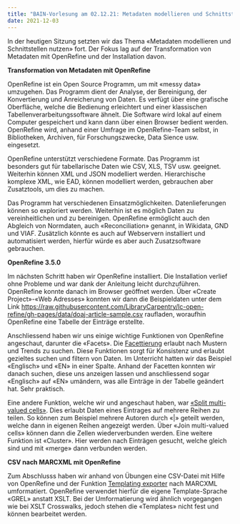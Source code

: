 ```yaml
---
title: "BAIN-Vorlesung am 02.12.21: Metadaten modellieren und Schnittstellen nutzen (2/2)"
date: 2021-12-03
---
```


<p>In der heutigen Sitzung setzten wir das Thema «Metadaten modellieren und Schnittstellen nutzen» fort. Der Fokus lag auf der Transformation von Metadaten mit OpenRefine und der Installation davon. </p>

<p><b>Transformation von Metadaten mit OpenRefine</b></p>

<p>OpenRefine ist ein Open Source Programm, um mit «messy data» umzugehen. Das Programm dient der Analyse, der Bereinigung, der Konvertierung und Anreicherung von Daten. Es verfügt über eine grafische Oberfläche, welche die Bedienung erleichtert und einer klassischen Tabellenverarbeitungssoftware ähnelt. Die Software wird lokal auf einem Computer gespeichert und kann dann über einen Browser bedient werden. OpenRefine wird, anhand einer Umfrage im OpenRefine-Team selbst, in Bibliotheken, Archiven, für Forschungszwecke, Data Sience usw. eingesetzt.</p>

<p>OpenRefine unterstützt verschiedene Formate. Das Programm ist besonders gut für tabellarische Daten wie CSV, XLS, TSV usw. geeignet. Weiterhin können XML und JSON modelliert werden. Hierarchische komplexe XML, wie EAD, können modelliert werden, gebrauchen aber Zusatztools, um dies zu machen.</p>

<p>Das Programm hat verschiedenen Einsatzmöglichkeiten. Datenlieferungen können so exploriert werden. Weiterhin ist es möglich Daten zu vereinheitlichen und zu bereinigen. OpenRefine ermöglicht auch den Abgleich von Normdaten, auch «Reconciliation» genannt, in Wikidata, GND und VIAF. Zusätzlich könnte es auch auf Webservern installiert und automatisiert werden, hierfür würde es aber auch Zusatzsoftware gebrauchen.</p>

<p><b>OpenRefine 3.5.0</b></p>

<p>Im nächsten Schritt haben wir OpenRefine installiert. Die Installation verlief ohne Probleme und war dank der Anleitung leicht durchzuführen. OpenRefine konnte danach im Browser geöffnet werden. Über «Create Project»-«Web Adresses» konnten wir dann die Beispieldaten unter dem Link <a href="https://raw.githubusercontent.com/LibraryCarpentry/lc-open-refine/gh-pages/data/doaj-article-sample.csv">https://raw.githubusercontent.com/LibraryCarpentry/lc-open-refine/gh-pages/data/doaj-article-sample.csv</a> raufladen, woraufhin OpenRefine eine Tabelle der Einträge erstellte.</p>

<p>Anschliessend haben wir uns einige wichtige Funktionen von OpenRefine angeschaut, darunter die «Facets». Die <a href="https://docs.openrefine.org/manual/facets">Facettierung</a> erlaubt nach Mustern und Trends zu suchen. Diese Funktionen sorgt für Konsistenz und erlaubt gezieltes suchen und filtern von Daten. Im Unterricht hatten wir das Beispiel «Englisch» und «EN» in einer Spalte. Anhand der Facetten konnten wir danach suchen, diese uns anzeigen lassen und anschliessend sogar «Englisch» auf «EN» umändern, was alle Einträge in der Tabelle geändert hat. Sehr praktisch.</p>

<p>Eine andere Funktion, welche wir und angeschaut haben, war <a href="https://docs.openrefine.org/manual/cellediting">«Split multi-valued cells»</a>. Dies erlaubt Daten eines Eintrages auf mehrere Reihen zu teilen. So können zum Beispiel mehrere Autoren durch «|» geteilt werden, welche dann in eigenen Reihen angezeigt werden. Über «Join multi-valued cells» können dann die Zellen wiederverbunden werden. Eine weitere Funktion ist «Cluster». Hier werden nach Einträgen gesucht, welche gleich sind und mit «merge» dann verbunden werden. </p>

<p><b>CSV nach MARCXML mit OpenRefine</b></p>

<p>Zum Abschlusss haben wir anhand von Übungen eine CSV-Datei mit Hilfe von OpenRefine und der Funktion <a href="https://docs.openrefine.org/manual/exporting#templating-exporter">Templating exporter</a> nach MARCXML umformatiert. OpenRefine verwendet hierfür die eigene Template-Sprache «GREL» anstatt XSLT. Bei der Umformatierung wird ähnlich vorgegangen wie bei XSLT Crosswalks, jedoch stehen die «Templates» nicht fest und können bearbeitet werden. </p>
